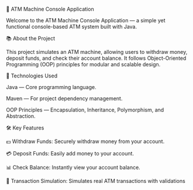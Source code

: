 🏧 ATM Machine Console Application

Welcome to the ATM Machine Console Application — a simple yet functional console-based ATM system built with Java.

📚 About the Project

This project simulates an ATM machine, allowing users to withdraw money, deposit funds, and check their account balance. It follows Object-Oriented Programming (OOP) principles for modular and scalable design.

🚀 Technologies Used

Java — Core programming language.

Maven — For project dependency management.

OOP Principles — Encapsulation, Inheritance, Polymorphism, and Abstraction.

🛠️ Key Features

💵 Withdraw Funds: Securely withdraw money from your account.

💳 Deposit Funds: Easily add money to your account.

📊 Check Balance: Instantly view your account balance.

🔄 Transaction Simulation: Simulates real ATM transactions with validations

